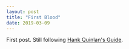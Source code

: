 ```yaml
---
layout: post
title: "First Blood"
date: 2019-03-09
---
```


First post. Still following [Hank Quinlan's Guide](http://jmcglone.com/guides/github-pages/).
